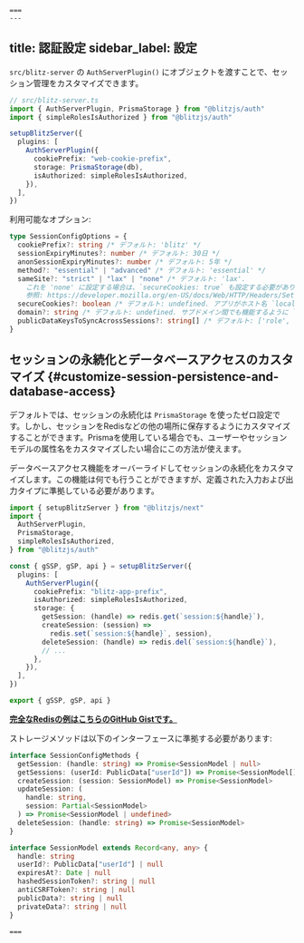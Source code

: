     ===
    ---
title: 認証設定
sidebar_label: 設定
---

`src/blitz-server` の `AuthServerPlugin()` にオブジェクトを渡すことで、セッション管理をカスタマイズできます。

```ts
// src/blitz-server.ts
import { AuthServerPlugin, PrismaStorage } from "@blitzjs/auth"
import { simpleRolesIsAuthorized } from "@blitzjs/auth"

setupBlitzServer({
  plugins: [
    AuthServerPlugin({
      cookiePrefix: "web-cookie-prefix",
      storage: PrismaStorage(db),
      isAuthorized: simpleRolesIsAuthorized,
    }),
  ],
})
```

利用可能なオプション:

```ts
type SessionConfigOptions = {
  cookiePrefix?: string /* デフォルト: 'blitz' */
  sessionExpiryMinutes?: number /* デフォルト: 30日 */
  anonSessionExpiryMinutes?: number /* デフォルト: 5年 */
  method?: "essential" | "advanced" /* デフォルト: 'essential' */
  sameSite?: "strict" | "lax" | "none" /* デフォルト: 'lax'. 
    これを 'none' に設定する場合は、`secureCookies: true` も設定する必要があります。
    参照: https://developer.mozilla.org/en-US/docs/Web/HTTP/Headers/Set-Cookie/SameSite */
  secureCookies?: boolean /* デフォルト: undefined. アプリがホスト名 `localhost` で実行されている場合、このフラグはスキップされます */
  domain?: string /* デフォルト: undefined. サブドメイン間でも機能するように `.yourDomain.com` と設定可能 */
  publicDataKeysToSyncAcrossSessions?: string[] /* デフォルト: ['role', 'roles'] */
}
```

## セッションの永続化とデータベースアクセスのカスタマイズ {#customize-session-persistence-and-database-access}

デフォルトでは、セッションの永続化は `PrismaStorage` を使ったゼロ設定です。しかし、セッションをRedisなどの他の場所に保存するようにカスタマイズすることができます。Prismaを使用している場合でも、ユーザーやセッションモデルの属性名をカスタマイズしたい場合にこの方法が使えます。

データベースアクセス機能をオーバーライドしてセッションの永続化をカスタマイズします。この機能は何でも行うことができますが、定義された入力および出力タイプに準拠している必要があります。

```typescript
import { setupBlitzServer } from "@blitzjs/next"
import {
  AuthServerPlugin,
  PrismaStorage,
  simpleRolesIsAuthorized,
} from "@blitzjs/auth"

const { gSSP, gSP, api } = setupBlitzServer({
  plugins: [
    AuthServerPlugin({
      cookiePrefix: "blitz-app-prefix",
      isAuthorized: simpleRolesIsAuthorized,
      storage: {
        getSession: (handle) => redis.get(`session:${handle}`),
        createSession: (session) =>
          redis.set(`session:${handle}`, session),
        deleteSession: (handle) => redis.del(`session:${handle}`),
        // ...
      },
    }),
  ],
})

export { gSSP, gSP, api }
```

[**完全なRedisの例はこちらのGitHub Gistです。**](https://gist.github.com/beerose/80f37b4b36cbd7ba2745701959e3cb8b)

ストレージメソッドは以下のインターフェースに準拠する必要があります:

```typescript
interface SessionConfigMethods {
  getSession: (handle: string) => Promise<SessionModel | null>
  getSessions: (userId: PublicData["userId"]) => Promise<SessionModel[]>
  createSession: (session: SessionModel) => Promise<SessionModel>
  updateSession: (
    handle: string,
    session: Partial<SessionModel>
  ) => Promise<SessionModel | undefined>
  deleteSession: (handle: string) => Promise<SessionModel>
}

interface SessionModel extends Record<any, any> {
  handle: string
  userId?: PublicData["userId"] | null
  expiresAt?: Date | null
  hashedSessionToken?: string | null
  antiCSRFToken?: string | null
  publicData?: string | null
  privateData?: string | null
}
```

    ===